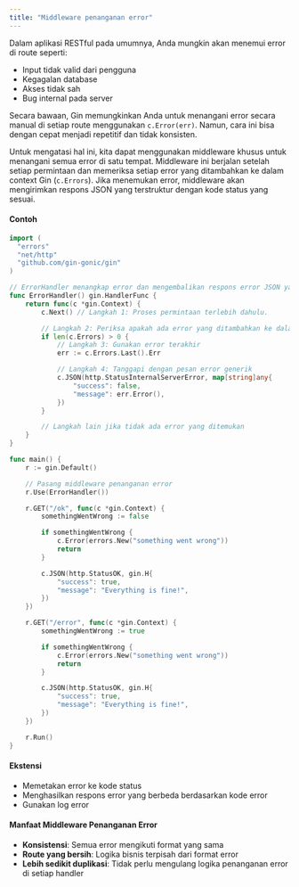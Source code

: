 ```yaml
---
title: "Middleware penanganan error"
---
```


Dalam aplikasi RESTful pada umumnya, Anda mungkin akan menemui error di route seperti:

- Input tidak valid dari pengguna
- Kegagalan database
- Akses tidak sah
- Bug internal pada server

Secara bawaan, Gin memungkinkan Anda untuk menangani error secara manual di setiap route menggunakan `c.Error(err)`.
Namun, cara ini bisa dengan cepat menjadi repetitif dan tidak konsisten.

Untuk mengatasi hal ini, kita dapat menggunakan middleware khusus untuk menangani semua error di satu tempat.
Middleware ini berjalan setelah setiap permintaan dan memeriksa setiap error yang ditambahkan ke dalam context Gin (`c.Errors`).
Jika menemukan error, middleware akan mengirimkan respons JSON yang terstruktur dengan kode status yang sesuai.

#### Contoh

```go
import (
  "errors"
  "net/http"
  "github.com/gin-gonic/gin"
)

// ErrorHandler menangkap error dan mengembalikan respons error JSON yang konsisten
func ErrorHandler() gin.HandlerFunc {
    return func(c *gin.Context) {
        c.Next() // Langkah 1: Proses permintaan terlebih dahulu.

        // Langkah 2: Periksa apakah ada error yang ditambahkan ke dalam context
        if len(c.Errors) > 0 {
            // Langkah 3: Gunakan error terakhir
            err := c.Errors.Last().Err

            // Langkah 4: Tanggapi dengan pesan error generik
            c.JSON(http.StatusInternalServerError, map[string]any{
                "success": false,
                "message": err.Error(),
            })
        }

        // Langkah lain jika tidak ada error yang ditemukan
    }
}

func main() {
    r := gin.Default()

    // Pasang middleware penanganan error
    r.Use(ErrorHandler())

    r.GET("/ok", func(c *gin.Context) {
        somethingWentWrong := false

        if somethingWentWrong {
            c.Error(errors.New("something went wrong"))
            return
        }

        c.JSON(http.StatusOK, gin.H{
            "success": true,
            "message": "Everything is fine!",
        })
    })

    r.GET("/error", func(c *gin.Context) {
        somethingWentWrong := true

        if somethingWentWrong {
            c.Error(errors.New("something went wrong"))
            return
        }

        c.JSON(http.StatusOK, gin.H{
            "success": true,
            "message": "Everything is fine!",
        })
    })

    r.Run()
}

```

#### Ekstensi

- Memetakan error ke kode status
- Menghasilkan respons error yang berbeda berdasarkan kode error
- Gunakan log error

#### Manfaat Middleware Penanganan Error

- **Konsistensi**: Semua error mengikuti format yang sama
- **Route yang bersih**: Logika bisnis terpisah dari format error
- **Lebih sedikit duplikasi**: Tidak perlu mengulang logika penanganan error di setiap handler
